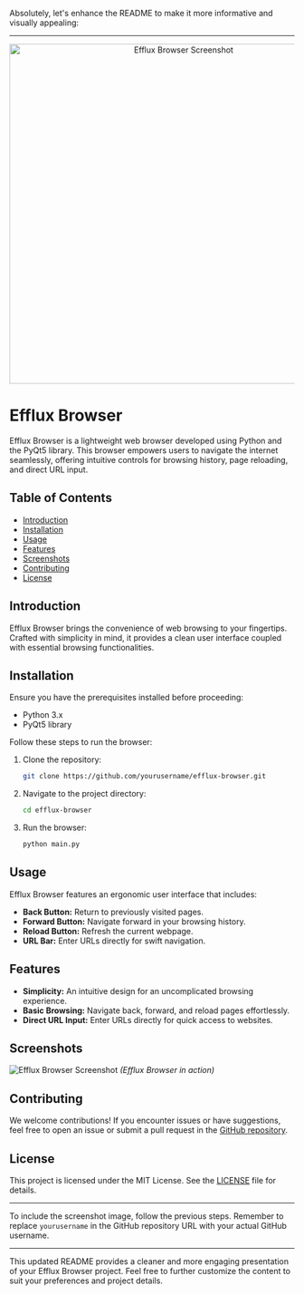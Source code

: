 Absolutely, let's enhance the README to make it more informative and visually appealing:

---

<div align="center">
  <img src="screenshot.png" alt="Efflux Browser Screenshot" width="600">
</div>

# Efflux Browser

Efflux Browser is a lightweight web browser developed using Python and the PyQt5 library. This browser empowers users to navigate the internet seamlessly, offering intuitive controls for browsing history, page reloading, and direct URL input.

## Table of Contents

- [Introduction](#introduction)
- [Installation](#installation)
- [Usage](#usage)
- [Features](#features)
- [Screenshots](#screenshots)
- [Contributing](#contributing)
- [License](#license)

## Introduction

Efflux Browser brings the convenience of web browsing to your fingertips. Crafted with simplicity in mind, it provides a clean user interface coupled with essential browsing functionalities.

## Installation

Ensure you have the prerequisites installed before proceeding:

- Python 3.x
- PyQt5 library

Follow these steps to run the browser:

1. Clone the repository:
   ```sh
   git clone https://github.com/yourusername/efflux-browser.git
   ```

2. Navigate to the project directory:
   ```sh
   cd efflux-browser
   ```

3. Run the browser:
   ```sh
   python main.py
   ```

## Usage

Efflux Browser features an ergonomic user interface that includes:

- **Back Button:** Return to previously visited pages.
- **Forward Button:** Navigate forward in your browsing history.
- **Reload Button:** Refresh the current webpage.
- **URL Bar:** Enter URLs directly for swift navigation.

## Features

- **Simplicity:** An intuitive design for an uncomplicated browsing experience.
- **Basic Browsing:** Navigate back, forward, and reload pages effortlessly.
- **Direct URL Input:** Enter URLs directly for quick access to websites.

## Screenshots

![Efflux Browser Screenshot](screenshot.png)
*(Efflux Browser in action)*

## Contributing

We welcome contributions! If you encounter issues or have suggestions, feel free to open an issue or submit a pull request in the [GitHub repository](https://github.com/yourusername/efflux-browser).

## License

This project is licensed under the MIT License. See the [LICENSE](LICENSE) file for details.

---

To include the screenshot image, follow the previous steps. Remember to replace `yourusername` in the GitHub repository URL with your actual GitHub username.

---

This updated README provides a cleaner and more engaging presentation of your Efflux Browser project. Feel free to further customize the content to suit your preferences and project details.